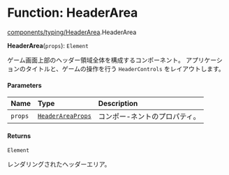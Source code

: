 # Function: HeaderArea

[components/typing/HeaderArea](../modules/components_typing_HeaderArea.md).HeaderArea

**HeaderArea**(`props`): `Element`

ゲーム画面上部のヘッダー領域全体を構成するコンポーネント。
アプリケーションのタイトルと、ゲームの操作を行う `HeaderControls` をレイアウトします。

#### Parameters

| Name | Type | Description |
| :------ | :------ | :------ |
| `props` | [`HeaderAreaProps`](../types/types.HeaderAreaProps.md) | コンポー-ネントのプロパティ。 |

#### Returns

`Element`

レンダリングされたヘッダーエリア。
